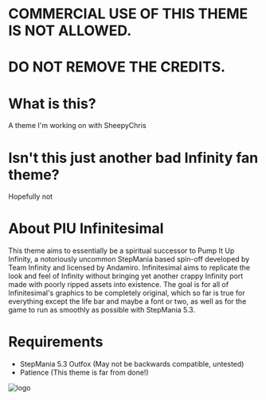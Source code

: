 # COMMERCIAL USE OF THIS THEME IS NOT ALLOWED.
# DO NOT REMOVE THE CREDITS.

# What is this?
A theme I'm working on with SheepyChris

# Isn't this just another bad Infinity fan theme?
Hopefully not

# About PIU Infinitesimal
This theme aims to essentially be a spiritual successor to Pump It Up Infinity, a notoriously uncommon StepMania based spin-off developed by Team Infinity and licensed by Andamiro. Infinitesimal aims to replicate the look and feel of Infinity without bringing yet another crappy Infinity port made with poorly ripped assets into existence. The goal is for all of Infinitesimal's graphics to be completely original, which so far is true for everything except the life bar and maybe a font or two, as well as for the game to run as smoothly as possible with StepMania 5.3.

# Requirements
* StepMania 5.3 Outfox (May not be backwards compatible, untested)
* Patience (This theme is far from done!)

![logo](https://raw.githubusercontent.com/dj505/PIU-Infinitesimal/master/Graphics/logo%20(doubleres).png)
